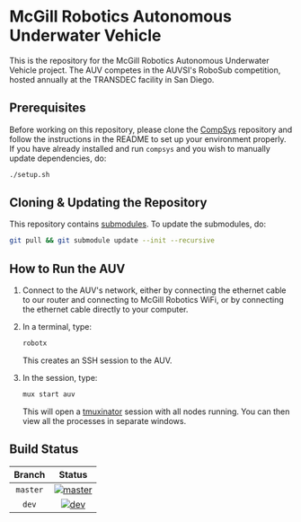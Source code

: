 # McGill Robotics Autonomous Underwater Vehicle

This is the repository for the McGill Robotics Autonomous Underwater Vehicle
project. The AUV competes in the AUVSI's RoboSub competition, hosted annually
at the TRANSDEC facility in San Diego.

## Prerequisites

Before working on this repository, please clone the [CompSys](https://github.com/mcgill-robotics/compsys)
repository and follow the instructions in the README to set up your environment
properly. If you have already installed and run `compsys` and you wish to manually update dependencies, do:

```bash
./setup.sh
```


## Cloning & Updating the Repository

This repository contains [submodules](https://git-scm.com/book/en/v2/Git-Tools-Submodules).
To update the submodules, do:

```bash
git pull && git submodule update --init --recursive
```

## How to Run the AUV

1. Connect to the AUV's network, either by connecting the ethernet cable to our
router and connecting to McGill Robotics WiFi, or by connecting the ethernet
cable directly to your computer.
2. In a terminal, type:

   ```bash
   robotx
   ```

   This creates an SSH session to the AUV.
3. In the session, type:

   ```bash
   mux start auv
   ```

   This will open a [tmuxinator](https://github.com/tmuxinator/tmuxinator)
   session with all nodes running. You can then view all the processes in
   separate windows.

## Build Status

[master]: http://dev.mcgillrobotics.com/buildStatus/icon?job=auv_master
[master url]: http://dev.mcgillrobotics.com/job/auv_master

[dev]: http://dev.mcgillrobotics.com/buildStatus/icon?job=auv_dev
[dev url]: http://dev.mcgillrobotics.com/job/auv_dev

| Branch   | Status                  |
|:--------:|:-----------------------:|
| `master` | [![master]][master url] |
| `dev`    | [![dev]][dev url]       |

